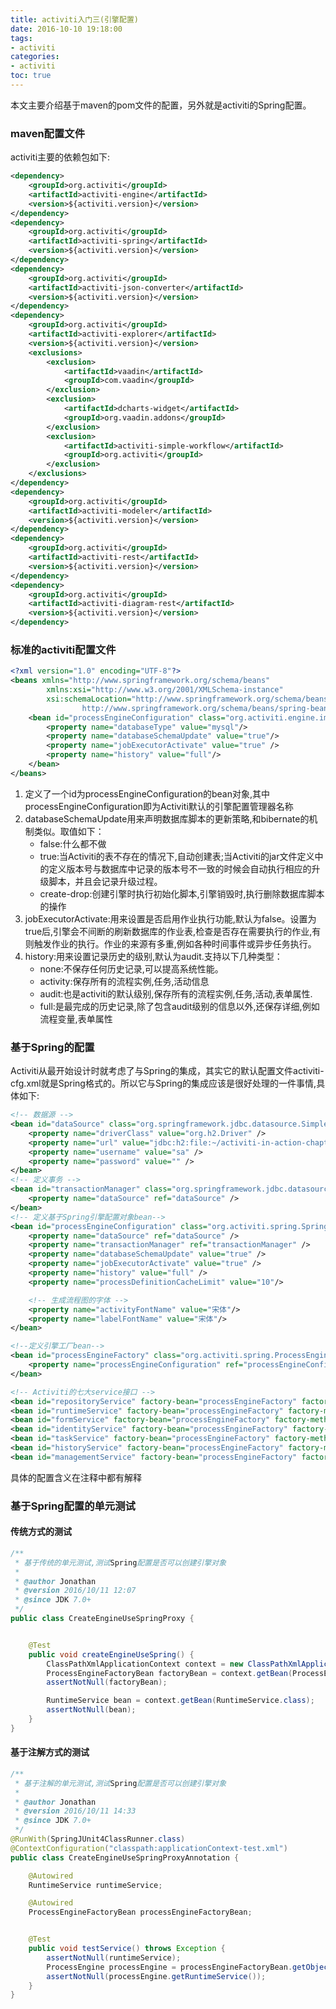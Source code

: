 ```yaml
---
title: activiti入门三(引擎配置)
date: 2016-10-10 19:18:00
tags:
- activiti
categories:
- activiti
toc: true
---
```

本文主要介绍基于maven的pom文件的配置，另外就是activiti的Spring配置。
<!-- more -->
### maven配置文件
activiti主要的依赖包如下:

```xml
<dependency>
    <groupId>org.activiti</groupId>
    <artifactId>activiti-engine</artifactId>
    <version>${activiti.version}</version>
</dependency>
<dependency>
    <groupId>org.activiti</groupId>
    <artifactId>activiti-spring</artifactId>
    <version>${activiti.version}</version>
</dependency>
<dependency>
    <groupId>org.activiti</groupId>
    <artifactId>activiti-json-converter</artifactId>
    <version>${activiti.version}</version>
</dependency>
<dependency>
    <groupId>org.activiti</groupId>
    <artifactId>activiti-explorer</artifactId>
    <version>${activiti.version}</version>
    <exclusions>
        <exclusion>
            <artifactId>vaadin</artifactId>
            <groupId>com.vaadin</groupId>
        </exclusion>
        <exclusion>
            <artifactId>dcharts-widget</artifactId>
            <groupId>org.vaadin.addons</groupId>
        </exclusion>
        <exclusion>
            <artifactId>activiti-simple-workflow</artifactId>
            <groupId>org.activiti</groupId>
        </exclusion>
    </exclusions>
</dependency>
<dependency>
    <groupId>org.activiti</groupId>
    <artifactId>activiti-modeler</artifactId>
    <version>${activiti.version}</version>
</dependency>
<dependency>
    <groupId>org.activiti</groupId>
    <artifactId>activiti-rest</artifactId>
    <version>${activiti.version}</version>
</dependency>
<dependency>
    <groupId>org.activiti</groupId>
    <artifactId>activiti-diagram-rest</artifactId>
    <version>${activiti.version}</version>
</dependency>
```

### 标准的activiti配置文件
```xml
<?xml version="1.0" encoding="UTF-8"?>
<beans xmlns="http://www.springframework.org/schema/beans"
        xmlns:xsi="http://www.w3.org/2001/XMLSchema-instance"
        xsi:schemaLocation="http://www.springframework.org/schema/beans
                http://www.springframework.org/schema/beans/spring-beans.xsd">
    <bean id="processEngineConfiguration" class="org.activiti.engine.impl.cfg.StandaloneInMemProcessEngineConfiguration">
        <property name="databaseType" value="mysql"/>
        <property name="databaseSchemaUpdate" value="true"/>
        <property name="jobExecutorActivate" value="true" />
        <property name="history" value="full"/>
    </bean>
</beans>
```

1. 定义了一个id为processEngineConfiguration的bean对象,其中processEngineConfiguration即为Activiti默认的引擎配置管理器名称
2. databaseSchemaUpdate用来声明数据库脚本的更新策略,和bibernate的机制类似。取值如下：
   - false:什么都不做
   - true:当Activiti的表不存在的情况下,自动创建表;当Activiti的jar文件定义中的定义版本号与数据库中记录的版本号不一致的时候会自动执行相应的升级脚本，并且会记录升级过程。
   - create-drop:创建引擎时执行初始化脚本,引擎销毁时,执行删除数据库脚本的操作
3. jobExecutorActivate:用来设置是否启用作业执行功能,默认为false。设置为true后,引擎会不间断的刷新数据库的作业表,检查是否存在需要执行的作业,有则触发作业的执行。作业的来源有多重,例如各种时间事件或异步任务执行。
4. history:用来设置记录历史的级别,默认为audit.支持以下几种类型：
    - none:不保存任何历史记录,可以提高系统性能。
    - activity:保存所有的流程实例,任务,活动信息
    - audit:也是activiti的默认级别,保存所有的流程实例,任务,活动,表单属性.
    - full:是最完成的历史记录,除了包含audit级别的信息以外,还保存详细,例如流程变量,表单属性

### 基于Spring的配置
Activiti从最开始设计时就考虑了与Spring的集成，其实它的默认配置文件activiti-cfg.xml就是Spring格式的。所以它与Spring的集成应该是很好处理的一件事情,具体如下:
```xml
<!-- 数据源 -->
<bean id="dataSource" class="org.springframework.jdbc.datasource.SimpleDriverDataSource">
    <property name="driverClass" value="org.h2.Driver" />
    <property name="url" value="jdbc:h2:file:~/activiti-in-action-chapter7;AUTO_SERVER=TRUE" />
    <property name="username" value="sa" />
    <property name="password" value="" />
</bean>
<!-- 定义事务 -->
<bean id="transactionManager" class="org.springframework.jdbc.datasource.DataSourceTransactionManager">
    <property name="dataSource" ref="dataSource" />
</bean>
<!-- 定义基于Spring引擎配置对象bean-->
<bean id="processEngineConfiguration" class="org.activiti.spring.SpringProcessEngineConfiguration">
    <property name="dataSource" ref="dataSource" />
    <property name="transactionManager" ref="transactionManager" />
    <property name="databaseSchemaUpdate" value="true" />
    <property name="jobExecutorActivate" value="true" />
    <property name="history" value="full" />
    <property name="processDefinitionCacheLimit" value="10"/>

    <!-- 生成流程图的字体 -->
    <property name="activityFontName" value="宋体"/>
    <property name="labelFontName" value="宋体"/>
</bean>

<!--定义引擎工厂bean-->
<bean id="processEngineFactory" class="org.activiti.spring.ProcessEngineFactoryBean">
    <property name="processEngineConfiguration" ref="processEngineConfiguration" />
</bean>

<!-- Activiti的七大service接口 -->
<bean id="repositoryService" factory-bean="processEngineFactory" factory-method="getRepositoryService" />
<bean id="runtimeService" factory-bean="processEngineFactory" factory-method="getRuntimeService" />
<bean id="formService" factory-bean="processEngineFactory" factory-method="getFormService" />
<bean id="identityService" factory-bean="processEngineFactory" factory-method="getIdentityService" />
<bean id="taskService" factory-bean="processEngineFactory" factory-method="getTaskService" />
<bean id="historyService" factory-bean="processEngineFactory" factory-method="getHistoryService" />
<bean id="managementService" factory-bean="processEngineFactory" factory-method="getManagementService" />

```

具体的配置含义在注释中都有解释

### 基于Spring配置的单元测试
#### 传统方式的测试
```java
/**
 * 基于传统的单元测试,测试Spring配置是否可以创建引擎对象
 *
 * @author Jonathan
 * @version 2016/10/11 12:07
 * @since JDK 7.0+
 */
public class CreateEngineUseSpringProxy {


    @Test
    public void createEngineUseSpring() {
        ClassPathXmlApplicationContext context = new ClassPathXmlApplicationContext("applicationContext-test.xml");
        ProcessEngineFactoryBean factoryBean = context.getBean(ProcessEngineFactoryBean.class);
        assertNotNull(factoryBean);

        RuntimeService bean = context.getBean(RuntimeService.class);
        assertNotNull(bean);
    }
}
```

#### 基于注解方式的测试
```java
/**
 * 基于注解的单元测试,测试Spring配置是否可以创建引擎对象
 *
 * @author Jonathan
 * @version 2016/10/11 14:33
 * @since JDK 7.0+
 */
@RunWith(SpringJUnit4ClassRunner.class)
@ContextConfiguration("classpath:applicationContext-test.xml")
public class CreateEngineUseSpringProxyAnnotation {

    @Autowired
    RuntimeService runtimeService;

    @Autowired
    ProcessEngineFactoryBean processEngineFactoryBean;


    @Test
    public void testService() throws Exception {
        assertNotNull(runtimeService);
        ProcessEngine processEngine = processEngineFactoryBean.getObject();
        assertNotNull(processEngine.getRuntimeService());
    }
}

```




